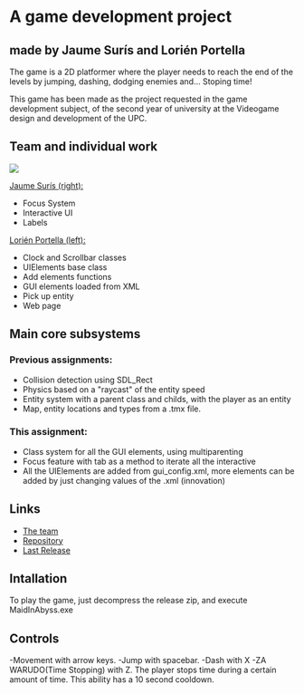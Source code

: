 # A game development project

## made by Jaume Surís and Lorién Portella

The game is a  2D platformer where the player needs to reach the end of the levels by jumping, dashing, dodging enemies and... Stoping  time!

This game has been made as the project requested in the game development subject, of the second year of university at the Videogame design and development of the UPC.


Team and individual work
-

![](https://imgur.com/NRWagrE.png)

[Jaume Surís (right):](https://github.com/Farmak09)
- Focus System
- Interactive UI
- Labels

[Lorién Portella (left):](https://github.com/Witiza)
- Clock and Scrollbar classes
- UIElements base class
- Add elements functions
- GUI elements loaded from XML
- Pick up entity
- Web page

Main core subsystems
-

### Previous assignments:

- Collision detection using SDL_Rect
- Physics based on a "raycast" of the entity speed
- Entity system with a parent class and childs, with the player as an entity
- Map, entity locations and types from a .tmx file.

### This assignment:

- Class system for all the GUI elements, using multiparenting
- Focus feature with tab as a method to iterate all the interactive
- All the UIElements are added from gui_config.xml, more elements can be added by just changing values of the .xml (innovation)

Links
-

- [The team](https://github.com/AWDaM)
- [Repository](https://github.com/AWDaM/Maid-in-Abyss)
- [Last Release](https://github.com/AWDaM/Maid-in-Abyss/releases/tag/v3.0)

Intallation
-

To play the game, just decompress the release zip, and execute MaidInAbyss.exe

Controls
-

-Movement with arrow keys.
-Jump with spacebar.
-Dash with X 
-ZA WARUDO(Time Stopping) with Z. The player stops time during a certain amount of time. This ability has a 10 second cooldown.


